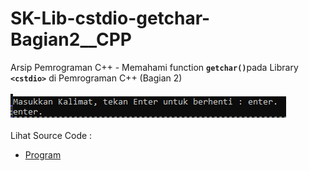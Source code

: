 # SK-Lib-cstdio-getchar-Bagian2__CPP
Arsip Pemrograman C++ - Memahami function <code><b>getchar()</b></code>pada Library <code><b>&lt;cstdio></b></code> di Pemrograman C++ (Bagian 2)<br><br>
<img src="https://github.com/RizkyKhapidsyah/SK-Lib-cstdio-getchar-Bagian2__CPP/blob/master/SK-Lib-cstdio-getchar-Bagian2__CPP/x64/result/001.PNG"><br><br>
Lihat Source Code : <br>
- <a href="https://github.com/RizkyKhapidsyah/SK-Lib-cstdio-getchar-Bagian2__CPP/blob/master/SK-Lib-cstdio-getchar-Bagian2__CPP/Source.cpp">Program</a>
